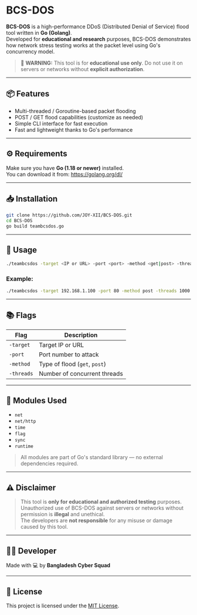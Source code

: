 # BCS-DOS

**BCS-DOS** is a high-performance DDoS (Distributed Denial of Service) flood tool written in **Go (Golang)**.  
Developed for **educational and research** purposes, BCS-DOS demonstrates how network stress testing works at the packet level using Go's concurrency model.

> 🚨 **WARNING:** This tool is for **educational use only**. Do not use it on servers or networks without **explicit authorization**.

---

## 📦 Features

- Multi-threaded / Goroutine-based packet flooding
- POST / GET flood capabilities (customize as needed)
- Simple CLI interface for fast execution
- Fast and lightweight thanks to Go's performance

---

## ⚙️ Requirements

Make sure you have **Go (1.18 or newer)** installed.  
You can download it from: https://golang.org/dl/

---

## 📥 Installation

```bash
git clone https://github.com/JOY-XII/BCS-DOS.git
cd BCS-DOS
go build teambcsdos.go
```

---

## 🚀 Usage

```bash
./teambcsdos -target <IP or URL> -port <port> -method <get|post> -threads <number>
```

### Example:

```bash
./teambcsdos -target 192.168.1.100 -port 80 -method post -threads 1000
```

---

## 📚 Flags

| Flag      | Description                  |
|-----------|------------------------------|
| `-target` | Target IP or URL             |
| `-port`   | Port number to attack        |
| `-method` | Type of flood (`get`, `post`) |
| `-threads`| Number of concurrent threads |

---

## 📁 Modules Used

- `net`
- `net/http`
- `time`
- `flag`
- `sync`
- `runtime`

> All modules are part of Go's standard library — no external dependencies required.

---

## ⚠️ Disclaimer

> This tool is **only for educational and authorized testing** purposes.  
> Unauthorized use of BCS-DOS against servers or networks without permission is **illegal** and unethical.  
> The developers are **not responsible** for any misuse or damage caused by this tool.

---

## 👨‍💻 Developer

Made with 💻 by **Bangladesh Cyber Squad**

---

## 📜 License

This project is licensed under the [MIT License](LICENSE).
